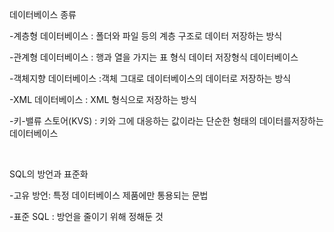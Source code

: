 데이터베이스 종류

-계층형 데이터베이스 : 폴더와 파일 등의 계층 구조로 데이터 저장하는 방식

-관계형 데이터베이스 : 행과 열을 가지는 표 형식 데이터 저장형식 데이터베이스

-객체지향 데이터베이스 :객체 그대로 데이터베이스의 데이터로 저장하는 방식

-XML 데이터베이스 : XML 형식으로 저장하는 방식

-키-밸류 스토어(KVS) : 키와 그에 대응하는 값이라는 단순한 형태의 데이터를저장하는 데이터베이스

<br/>

SQL의 방언과 표준화


-고유 방언: 특정 데이터베이스 제품에만 통용되는 문법

-표준 SQL : 방언을 줄이기 위해 정해둔 것

